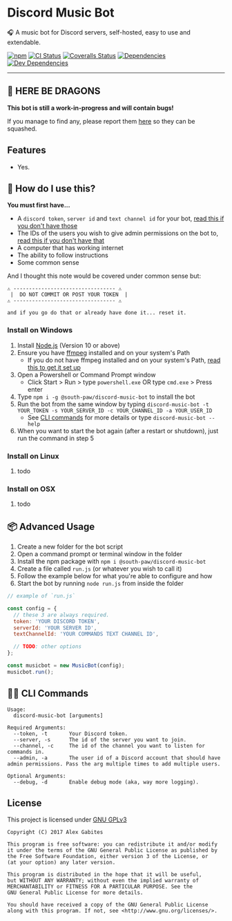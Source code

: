 # Discord Music Bot

🎧 A music bot for Discord servers, self-hosted, easy to use and extendable.


[![npm](https://img.shields.io/npm/v/@south-paw/discord-music-bot.svg)](https://www.npmjs.com/package/@south-paw/discord-music-bot)
[![CI Status](https://img.shields.io/travis/South-Paw/discord-music-bot.svg)](https://travis-ci.org/South-Paw/discord-music-bot)
[![Coveralls Status](https://img.shields.io/coveralls/github/South-Paw/discord-music-bot.svg)](https://coveralls.io/github/South-Paw/discord-music-bot)
[![Dependencies](https://david-dm.org/South-Paw/discord-music-bot.svg)](https://david-dm.org/South-Paw/discord-music-bot)
[![Dev Dependencies](https://david-dm.org/South-Paw/discord-music-bot/dev-status.svg)](https://david-dm.org/South-Paw/discord-music-bot?type=dev)

---

## 🐉 HERE BE DRAGONS

**This bot is still a work-in-progress and will contain bugs!**

If you manage to find any, please report them [here](https://github.com/South-Paw/discord-music-bot/issues) so they can be squashed.

## Features

* Yes.

## 🤖 How do I use this?

**You must first have...**

* A `discord token`, `server id` and `text channel id` for your bot, [read this if you don't have those](discord-bot-credentials)
* The IDs of the users you wish to give admin permissions on the bot to, [read this if you don't have that](discord-getting-user-ids)
* A computer that has working internet
* The ability to follow instructions
* Some common sense

And I thought this note would be covered under common sense but:

```
⚠️ --------------------------------- ⚠️
 |  DO NOT COMMIT OR POST YOUR TOKEN  |
⚠️ --------------------------------- ⚠️

and if you go do that or already have done it... reset it.
```

### Install on Windows

1. Install [Node.js](https://nodejs.org/en/) (Version 10 or above)
2. Ensure you have [ffmpeg](https://www.ffmpeg.org/) installed and on your system's Path
    * If you do not have ffmpeg installed and on your system's Path, [read this to get it set up](installing-ffmpeg-on-windows)
3. Open a Powershell or Command Prompt window
    * Click Start > Run > type `powershell.exe` OR type `cmd.exe` > Press enter
4. Type `npm i -g @south-paw/discord-music-bot` to install the bot
5. Run the bot from the same window by typing `discord-music-bot -t YOUR_TOKEN -s YOUR_SERVER_ID -c YOUR_CHANNEL_ID -a YOUR_USER_ID`
    * See [CLI commands](#-cli-commands) for more details or type `discord-music-bot --help`
6. When you want to start the bot again (after a restart or shutdown), just run the command in step 5

### Install on Linux

1. todo

### Install on OSX

1. todo

## 📦 Advanced Usage

1. Create a new folder for the bot script
2. Open a command prompt or terminal window in the folder
3. Install the npm package with `npm i @south-paw/discord-music-bot`
4. Create a file called `run.js` (or whatever you wish to call it)
5. Follow the example below for what you're able to configure and how
6. Start the bot by running `node run.js` from inside the folder

```js
// example of `run.js`

const config = {
  // these 3 are always required.
  token: 'YOUR DISCORD TOKEN',
  serverId: 'YOUR SERVER ID',
  textChannelId: 'YOUR COMMANDS TEXT CHANNEL ID',

  // TODO: other options
};

const musicbot = new MusicBot(config);
musicbot.run();
```

## 👨‍💻 CLI Commands

```
Usage:
  discord-music-bot [arguments]

Required Arguments:
  --token, -t       Your Discord token.
  --server, -s      The id of the server you want to join.
  --channel, -c     The id of the channel you want to listen for commands in.
  --admin, -a       The user id of a Discord account that should have admin permissions. Pass the arg multiple times to add multiple users.

Optional Arguments:
  --debug, -d       Enable debug mode (aka, way more logging).
```

## License

This project is licensed under [GNU GPLv3](https://github.com/South-Paw/discord-music-bot/blob/master/LICENSE)

```
Copyright (C) 2017 Alex Gabites

This program is free software: you can redistribute it and/or modify
it under the terms of the GNU General Public License as published by
the Free Software Foundation, either version 3 of the License, or
(at your option) any later version.

This program is distributed in the hope that it will be useful,
but WITHOUT ANY WARRANTY; without even the implied warranty of
MERCHANTABILITY or FITNESS FOR A PARTICULAR PURPOSE. See the
GNU General Public License for more details.

You should have received a copy of the GNU General Public License
along with this program. If not, see <http://www.gnu.org/licenses/>.
```

[discord-bot-credentials]: https://github.com/South-Paw/discord-music-bot/blob/master/docs/discord-bot-credentials.md
[discord-getting-user-ids]: https://github.com/South-Paw/discord-music-bot/blob/master/docs/discord-getting-user-ids.md
[installing-ffmpeg-on-windows]: https://github.com/South-Paw/discord-music-bot/blob/master/docs/installing-ffmpeg-on-windows.md
